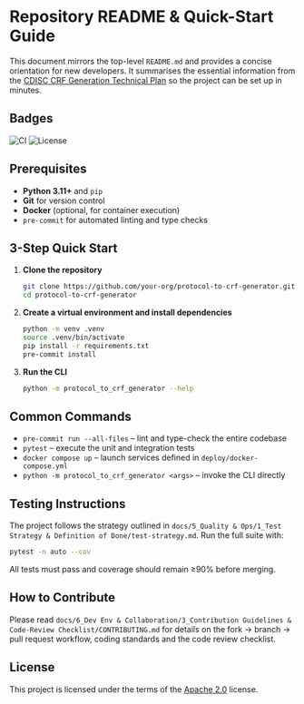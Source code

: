 # Repository README & Quick-Start Guide

This document mirrors the top-level `README.md` and provides a concise orientation for new developers. It summarises the essential information from the [CDISC CRF Generation Technical Plan](../../CDISC%20CRF%20Generation%20Technical%20Plan_.md) so the project can be set up in minutes.

## Badges

![CI](https://img.shields.io/badge/ci-github%20actions-blue?logo=github)
![License](https://img.shields.io/badge/license-Apache%202.0-blue)

## Prerequisites

- **Python 3.11+** and `pip`
- **Git** for version control
- **Docker** (optional, for container execution)
- `pre-commit` for automated linting and type checks

## 3-Step Quick Start

1. **Clone the repository**
   ```bash
   git clone https://github.com/your-org/protocol-to-crf-generator.git
   cd protocol-to-crf-generator
   ```
2. **Create a virtual environment and install dependencies**
   ```bash
   python -m venv .venv
   source .venv/bin/activate
   pip install -r requirements.txt
   pre-commit install
   ```
3. **Run the CLI**
   ```bash
   python -m protocol_to_crf_generator --help
   ```

## Common Commands

- `pre-commit run --all-files` – lint and type-check the entire codebase
- `pytest` – execute the unit and integration tests
- `docker compose up` – launch services defined in `deploy/docker-compose.yml`
- `python -m protocol_to_crf_generator <args>` – invoke the CLI directly

## Testing Instructions

The project follows the strategy outlined in `docs/5_Quality & Ops/1_Test Strategy & Definition of Done/test-strategy.md`.
Run the full suite with:
```bash
pytest -n auto --cov
```
All tests must pass and coverage should remain ≥90% before merging.

## How to Contribute

Please read `docs/6_Dev Env & Collaboration/3_Contribution Guidelines & Code-Review Checklist/CONTRIBUTING.md` for details on the fork → branch → pull request workflow, coding standards and the code review checklist.

## License

This project is licensed under the terms of the [Apache 2.0](../../../LICENSE) license.
